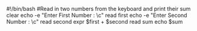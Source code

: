 #!/bin/bash
#Read in two numbers from the keyboard and print their sum
clear
echo -e "Enter First Number : \c"
read first
echo -e "Enter Second Number : \c"
read second
expr $first + $second
read sum
echo $sum
